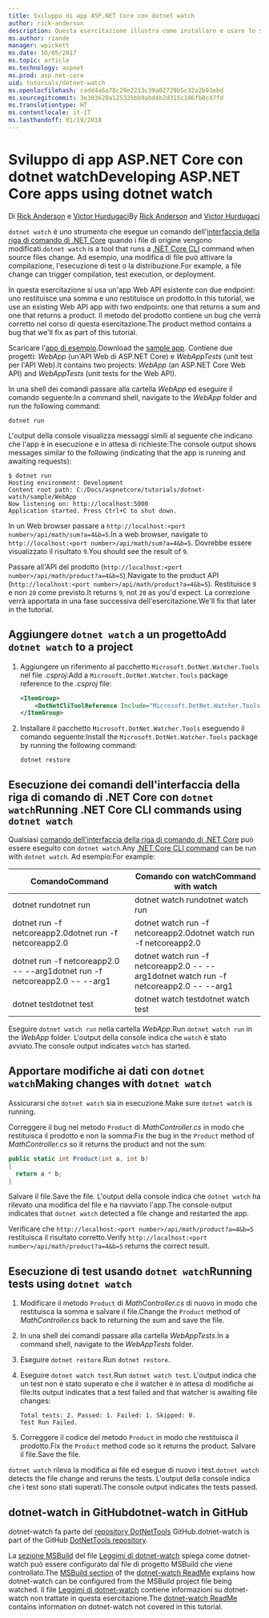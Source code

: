 ```yaml
---
title: Sviluppo di app ASP.NET Core con dotnet watch
author: rick-anderson
description: Questa esercitazione illustra come installare e usare lo strumento watcher per file dell'interfaccia della riga di comando di .NET Core (dotnet watch) in un'applicazione ASP.NET Core.
ms.author: riande
manager: wpickett
ms.date: 10/05/2017
ms.topic: article
ms.technology: aspnet
ms.prod: asp.net-core
uid: tutorials/dotnet-watch
ms.openlocfilehash: cadd4a6a78c29e2213c39a02729b5c32a2b93ebd
ms.sourcegitcommit: 3e303620a125325bb9abd4b2d315c106fb8c47fd
ms.translationtype: HT
ms.contentlocale: it-IT
ms.lasthandoff: 01/19/2018
---
```

# <a name="developing-aspnet-core-apps-using-dotnet-watch"></a><span data-ttu-id="892ad-103">Sviluppo di app ASP.NET Core con dotnet watch</span><span class="sxs-lookup"><span data-stu-id="892ad-103">Developing ASP.NET Core apps using dotnet watch</span></span>

<span data-ttu-id="892ad-104">Di [Rick Anderson](https://twitter.com/RickAndMSFT) e [Victor Hurdugaci](https://twitter.com/victorhurdugaci)</span><span class="sxs-lookup"><span data-stu-id="892ad-104">By [Rick Anderson](https://twitter.com/RickAndMSFT) and [Victor Hurdugaci](https://twitter.com/victorhurdugaci)</span></span>

<span data-ttu-id="892ad-105">`dotnet watch` è uno strumento che esegue un comando dell'[interfaccia della riga di comando di .NET Core](/dotnet/core/tools) quando i file di origine vengono modificati.</span><span class="sxs-lookup"><span data-stu-id="892ad-105">`dotnet watch` is a tool that runs a [.NET Core CLI](/dotnet/core/tools) command when source files change.</span></span> <span data-ttu-id="892ad-106">Ad esempio, una modifica di file può attivare la compilazione, l'esecuzione di test o la distribuzione.</span><span class="sxs-lookup"><span data-stu-id="892ad-106">For example, a file change can trigger compilation, test execution, or deployment.</span></span>

<span data-ttu-id="892ad-107">In questa esercitazione si usa un'app Web API esistente con due endpoint: uno restituisce una somma e uno restituisce un prodotto.</span><span class="sxs-lookup"><span data-stu-id="892ad-107">In this tutorial, we use an existing Web API app with two endpoints: one that returns a sum and one that returns a product.</span></span> <span data-ttu-id="892ad-108">Il metodo del prodotto contiene un bug che verrà corretto nel corso di questa esercitazione.</span><span class="sxs-lookup"><span data-stu-id="892ad-108">The product method contains a bug that we'll fix as part of this tutorial.</span></span>

<span data-ttu-id="892ad-109">Scaricare l'[app di esempio](https://github.com/aspnet/Docs/tree/master/aspnetcore/tutorials/dotnet-watch/sample).</span><span class="sxs-lookup"><span data-stu-id="892ad-109">Download the [sample app](https://github.com/aspnet/Docs/tree/master/aspnetcore/tutorials/dotnet-watch/sample).</span></span> <span data-ttu-id="892ad-110">Contiene due progetti: *WebApp* (un'API Web di ASP.NET Core) e *WebAppTests* (unit test per l'API Web).</span><span class="sxs-lookup"><span data-stu-id="892ad-110">It contains two projects: *WebApp* (an ASP.NET Core Web API) and *WebAppTests* (unit tests for the Web API).</span></span>

<span data-ttu-id="892ad-111">In una shell dei comandi passare alla cartella *WebApp* ed eseguire il comando seguente:</span><span class="sxs-lookup"><span data-stu-id="892ad-111">In a command shell, navigate to the *WebApp* folder and run the following command:</span></span>

```console
dotnet run
```

<span data-ttu-id="892ad-112">L'output della console visualizza messaggi simili al seguente che indicano che l'app è in esecuzione e in attesa di richieste:</span><span class="sxs-lookup"><span data-stu-id="892ad-112">The console output shows messages similar to the following (indicating that the app is running and awaiting requests):</span></span>

```console
$ dotnet run
Hosting environment: Development
Content root path: C:/Docs/aspnetcore/tutorials/dotnet-watch/sample/WebApp
Now listening on: http://localhost:5000
Application started. Press Ctrl+C to shut down.
```

<span data-ttu-id="892ad-113">In un Web browser passare a `http://localhost:<port number>/api/math/sum?a=4&b=5`.</span><span class="sxs-lookup"><span data-stu-id="892ad-113">In a web browser, navigate to `http://localhost:<port number>/api/math/sum?a=4&b=5`.</span></span> <span data-ttu-id="892ad-114">Dovrebbe essere visualizzato il risultato `9`.</span><span class="sxs-lookup"><span data-stu-id="892ad-114">You should see the result of `9`.</span></span>

<span data-ttu-id="892ad-115">Passare all'API del prodotto (`http://localhost:<port number>/api/math/product?a=4&b=5`).</span><span class="sxs-lookup"><span data-stu-id="892ad-115">Navigate to the product API (`http://localhost:<port number>/api/math/product?a=4&b=5`).</span></span> <span data-ttu-id="892ad-116">Restituisce `9` e non `20` come previsto.</span><span class="sxs-lookup"><span data-stu-id="892ad-116">It returns `9`, not `20` as you'd expect.</span></span> <span data-ttu-id="892ad-117">La correzione verrà apportata in una fase successiva dell'esercitazione.</span><span class="sxs-lookup"><span data-stu-id="892ad-117">We'll fix that later in the tutorial.</span></span>

## <a name="add-dotnet-watch-to-a-project"></a><span data-ttu-id="892ad-118">Aggiungere `dotnet watch` a un progetto</span><span class="sxs-lookup"><span data-stu-id="892ad-118">Add `dotnet watch` to a project</span></span>

1. <span data-ttu-id="892ad-119">Aggiungere un riferimento al pacchetto `Microsoft.DotNet.Watcher.Tools` nel file *.csproj*:</span><span class="sxs-lookup"><span data-stu-id="892ad-119">Add a `Microsoft.DotNet.Watcher.Tools` package reference to the *.csproj* file:</span></span>

    ```xml
    <ItemGroup>
        <DotNetCliToolReference Include="Microsoft.DotNet.Watcher.Tools" Version="2.0.0" />
    </ItemGroup> 
    ```

1. <span data-ttu-id="892ad-120">Installare il pacchetto `Microsoft.DotNet.Watcher.Tools` eseguendo il comando seguente:</span><span class="sxs-lookup"><span data-stu-id="892ad-120">Install the `Microsoft.DotNet.Watcher.Tools` package by running the following command:</span></span>
    
    ```console
    dotnet restore
    ```

## <a name="running-net-core-cli-commands-using-dotnet-watch"></a><span data-ttu-id="892ad-121">Esecuzione dei comandi dell'interfaccia della riga di comando di .NET Core con `dotnet watch`</span><span class="sxs-lookup"><span data-stu-id="892ad-121">Running .NET Core CLI commands using `dotnet watch`</span></span>

<span data-ttu-id="892ad-122">Qualsiasi [comando dell'interfaccia della riga di comando di .NET Core](/dotnet/core/tools#cli-commands) può essere eseguito con `dotnet watch`.</span><span class="sxs-lookup"><span data-stu-id="892ad-122">Any [.NET Core CLI command](/dotnet/core/tools#cli-commands) can be run with `dotnet watch`.</span></span> <span data-ttu-id="892ad-123">Ad esempio:</span><span class="sxs-lookup"><span data-stu-id="892ad-123">For example:</span></span>

| <span data-ttu-id="892ad-124">Comando</span><span class="sxs-lookup"><span data-stu-id="892ad-124">Command</span></span> | <span data-ttu-id="892ad-125">Comando con watch</span><span class="sxs-lookup"><span data-stu-id="892ad-125">Command with watch</span></span> |
| ---- | ----- |
| <span data-ttu-id="892ad-126">dotnet run</span><span class="sxs-lookup"><span data-stu-id="892ad-126">dotnet run</span></span> | <span data-ttu-id="892ad-127">dotnet watch run</span><span class="sxs-lookup"><span data-stu-id="892ad-127">dotnet watch run</span></span> |
| <span data-ttu-id="892ad-128">dotnet run -f netcoreapp2.0</span><span class="sxs-lookup"><span data-stu-id="892ad-128">dotnet run -f netcoreapp2.0</span></span> | <span data-ttu-id="892ad-129">dotnet watch run -f netcoreapp2.0</span><span class="sxs-lookup"><span data-stu-id="892ad-129">dotnet watch run -f netcoreapp2.0</span></span> |
| <span data-ttu-id="892ad-130">dotnet run -f netcoreapp2.0 -- --arg1</span><span class="sxs-lookup"><span data-stu-id="892ad-130">dotnet run -f netcoreapp2.0 -- --arg1</span></span> | <span data-ttu-id="892ad-131">dotnet watch run -f netcoreapp2.0 -- --arg1</span><span class="sxs-lookup"><span data-stu-id="892ad-131">dotnet watch run -f netcoreapp2.0 -- --arg1</span></span> |
| <span data-ttu-id="892ad-132">dotnet test</span><span class="sxs-lookup"><span data-stu-id="892ad-132">dotnet test</span></span> | <span data-ttu-id="892ad-133">dotnet watch test</span><span class="sxs-lookup"><span data-stu-id="892ad-133">dotnet watch test</span></span> |

<span data-ttu-id="892ad-134">Eseguire `dotnet watch run` nella cartella *WebApp*.</span><span class="sxs-lookup"><span data-stu-id="892ad-134">Run `dotnet watch run` in the *WebApp* folder.</span></span> <span data-ttu-id="892ad-135">L'output della console indica che `watch` è stato avviato.</span><span class="sxs-lookup"><span data-stu-id="892ad-135">The console output indicates `watch` has started.</span></span>

## <a name="making-changes-with-dotnet-watch"></a><span data-ttu-id="892ad-136">Apportare modifiche ai dati con `dotnet watch`</span><span class="sxs-lookup"><span data-stu-id="892ad-136">Making changes with `dotnet watch`</span></span>

<span data-ttu-id="892ad-137">Assicurarsi che `dotnet watch` sia in esecuzione.</span><span class="sxs-lookup"><span data-stu-id="892ad-137">Make sure `dotnet watch` is running.</span></span>

<span data-ttu-id="892ad-138">Correggere il bug nel metodo `Product` di *MathController.cs* in modo che restituisca il prodotto e non la somma:</span><span class="sxs-lookup"><span data-stu-id="892ad-138">Fix the bug in the `Product` method of *MathController.cs* so it returns the product and not the sum:</span></span>

```csharp
public static int Product(int a, int b)
{
  return a * b;
} 
```

<span data-ttu-id="892ad-139">Salvare il file.</span><span class="sxs-lookup"><span data-stu-id="892ad-139">Save the file.</span></span> <span data-ttu-id="892ad-140">L'output della console indica che `dotnet watch` ha rilevato una modifica del file e ha riavviato l'app.</span><span class="sxs-lookup"><span data-stu-id="892ad-140">The console output indicates that `dotnet watch` detected a file change and restarted the app.</span></span>

<span data-ttu-id="892ad-141">Verificare che `http://localhost:<port number>/api/math/product?a=4&b=5` restituisca il risultato corretto.</span><span class="sxs-lookup"><span data-stu-id="892ad-141">Verify `http://localhost:<port number>/api/math/product?a=4&b=5` returns the correct result.</span></span>

## <a name="running-tests-using-dotnet-watch"></a><span data-ttu-id="892ad-142">Esecuzione di test usando `dotnet watch`</span><span class="sxs-lookup"><span data-stu-id="892ad-142">Running tests using `dotnet watch`</span></span>

1. <span data-ttu-id="892ad-143">Modificare il metodo `Product` di *MathController.cs* di nuovo in modo che restituisca la somma e salvare il file.</span><span class="sxs-lookup"><span data-stu-id="892ad-143">Change the `Product` method of *MathController.cs* back to returning the sum and save the file.</span></span>
1. <span data-ttu-id="892ad-144">In una shell dei comandi passare alla cartella *WebAppTests*.</span><span class="sxs-lookup"><span data-stu-id="892ad-144">In a command shell, navigate to the *WebAppTests* folder.</span></span>
1. <span data-ttu-id="892ad-145">Eseguire `dotnet restore`.</span><span class="sxs-lookup"><span data-stu-id="892ad-145">Run `dotnet restore`.</span></span>
1. <span data-ttu-id="892ad-146">Eseguire `dotnet watch test`.</span><span class="sxs-lookup"><span data-stu-id="892ad-146">Run `dotnet watch test`.</span></span> <span data-ttu-id="892ad-147">L'output indica che un test non è stato superato e che il watcher è in attesa di modifiche ai file:</span><span class="sxs-lookup"><span data-stu-id="892ad-147">Its output indicates that a test failed and that watcher is awaiting file changes:</span></span>

     ```console
     Total tests: 2. Passed: 1. Failed: 1. Skipped: 0.
     Test Run Failed.
     ```

1. <span data-ttu-id="892ad-148">Correggere il codice del metodo `Product` in modo che restituisca il prodotto.</span><span class="sxs-lookup"><span data-stu-id="892ad-148">Fix the `Product` method code so it returns the product.</span></span> <span data-ttu-id="892ad-149">Salvare il file.</span><span class="sxs-lookup"><span data-stu-id="892ad-149">Save the file.</span></span>

<span data-ttu-id="892ad-150">`dotnet watch` rileva la modifica ai file ed esegue di nuovo i test.</span><span class="sxs-lookup"><span data-stu-id="892ad-150">`dotnet watch` detects the file change and reruns the tests.</span></span> <span data-ttu-id="892ad-151">L'output della console indica che i test sono stati superati.</span><span class="sxs-lookup"><span data-stu-id="892ad-151">The console output indicates the tests passed.</span></span>

## <a name="dotnet-watch-in-github"></a><span data-ttu-id="892ad-152">dotnet-watch in GitHub</span><span class="sxs-lookup"><span data-stu-id="892ad-152">dotnet-watch in GitHub</span></span>

<span data-ttu-id="892ad-153">dotnet-watch fa parte del [repository DotNetTools](https://github.com/aspnet/DotNetTools/tree/dev/src/dotnet-watch) GitHub.</span><span class="sxs-lookup"><span data-stu-id="892ad-153">dotnet-watch is part of the GitHub [DotNetTools repository](https://github.com/aspnet/DotNetTools/tree/dev/src/dotnet-watch).</span></span>

<span data-ttu-id="892ad-154">La [sezione MSBuild](https://github.com/aspnet/DotNetTools/tree/dev/src/dotnet-watch#msbuild) del file [Leggimi di dotnet-watch](https://github.com/aspnet/DotNetTools/blob/dev/src/dotnet-watch/README.md) spiega come dotnet-watch può essere configurato dal file di progetto MSBuild che viene controllato.</span><span class="sxs-lookup"><span data-stu-id="892ad-154">The [MSBuild section](https://github.com/aspnet/DotNetTools/tree/dev/src/dotnet-watch#msbuild) of the [dotnet-watch ReadMe](https://github.com/aspnet/DotNetTools/blob/dev/src/dotnet-watch/README.md) explains how dotnet-watch can be configured from the MSBuild project file being watched.</span></span> <span data-ttu-id="892ad-155">Il file [Leggimi di dotnet-watch](https://github.com/aspnet/DotNetTools/blob/dev/src/dotnet-watch/README.md) contiene informazioni su dotnet-watch non trattate in questa esercitazione.</span><span class="sxs-lookup"><span data-stu-id="892ad-155">The [dotnet-watch ReadMe](https://github.com/aspnet/DotNetTools/blob/dev/src/dotnet-watch/README.md) contains information on dotnet-watch not covered in this tutorial.</span></span>
